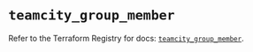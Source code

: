 # `teamcity_group_member`

Refer to the Terraform Registry for docs: [`teamcity_group_member`](https://registry.terraform.io/providers/jetbrains/teamcity/0.0.85/docs/resources/group_member).
